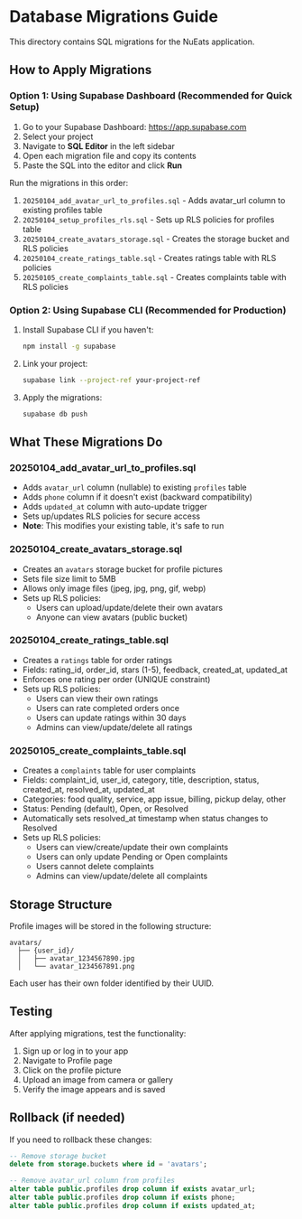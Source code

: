 # Database Migrations Guide

This directory contains SQL migrations for the NuEats application.

## How to Apply Migrations

### Option 1: Using Supabase Dashboard (Recommended for Quick Setup)

1. Go to your Supabase Dashboard: https://app.supabase.com
2. Select your project
3. Navigate to **SQL Editor** in the left sidebar
4. Open each migration file and copy its contents
5. Paste the SQL into the editor and click **Run**

Run the migrations in this order:
1. `20250104_add_avatar_url_to_profiles.sql` - Adds avatar_url column to existing profiles table
2. `20250104_setup_profiles_rls.sql` - Sets up RLS policies for profiles table
3. `20250104_create_avatars_storage.sql` - Creates the storage bucket and RLS policies
4. `20250104_create_ratings_table.sql` - Creates ratings table with RLS policies
5. `20250105_create_complaints_table.sql` - Creates complaints table with RLS policies

### Option 2: Using Supabase CLI (Recommended for Production)

1. Install Supabase CLI if you haven't:
   ```bash
   npm install -g supabase
   ```

2. Link your project:
   ```bash
   supabase link --project-ref your-project-ref
   ```

3. Apply the migrations:
   ```bash
   supabase db push
   ```

## What These Migrations Do

### 20250104_add_avatar_url_to_profiles.sql
- Adds `avatar_url` column (nullable) to existing `profiles` table
- Adds `phone` column if it doesn't exist (backward compatibility)
- Adds `updated_at` column with auto-update trigger
- Sets up/updates RLS policies for secure access
- **Note**: This modifies your existing table, it's safe to run

### 20250104_create_avatars_storage.sql
- Creates an `avatars` storage bucket for profile pictures
- Sets file size limit to 5MB
- Allows only image files (jpeg, jpg, png, gif, webp)
- Sets up RLS policies:
  - Users can upload/update/delete their own avatars
  - Anyone can view avatars (public bucket)

### 20250104_create_ratings_table.sql
- Creates a `ratings` table for order ratings
- Fields: rating_id, order_id, stars (1-5), feedback, created_at, updated_at
- Enforces one rating per order (UNIQUE constraint)
- Sets up RLS policies:
  - Users can view their own ratings
  - Users can rate completed orders once
  - Users can update ratings within 30 days
  - Admins can view/update/delete all ratings

### 20250105_create_complaints_table.sql
- Creates a `complaints` table for user complaints
- Fields: complaint_id, user_id, category, title, description, status, created_at, resolved_at, updated_at
- Categories: food quality, service, app issue, billing, pickup delay, other
- Status: Pending (default), Open, or Resolved
- Automatically sets resolved_at timestamp when status changes to Resolved
- Sets up RLS policies:
  - Users can view/create/update their own complaints
  - Users can only update Pending or Open complaints
  - Users cannot delete complaints
  - Admins can view/update/delete all complaints

## Storage Structure

Profile images will be stored in the following structure:
```
avatars/
  ├── {user_id}/
  │   ├── avatar_1234567890.jpg
  │   └── avatar_1234567891.png
```

Each user has their own folder identified by their UUID.

## Testing

After applying migrations, test the functionality:
1. Sign up or log in to your app
2. Navigate to Profile page
3. Click on the profile picture
4. Upload an image from camera or gallery
5. Verify the image appears and is saved

## Rollback (if needed)

If you need to rollback these changes:

```sql
-- Remove storage bucket
delete from storage.buckets where id = 'avatars';

-- Remove avatar_url column from profiles
alter table public.profiles drop column if exists avatar_url;
alter table public.profiles drop column if exists phone;
alter table public.profiles drop column if exists updated_at;
```

